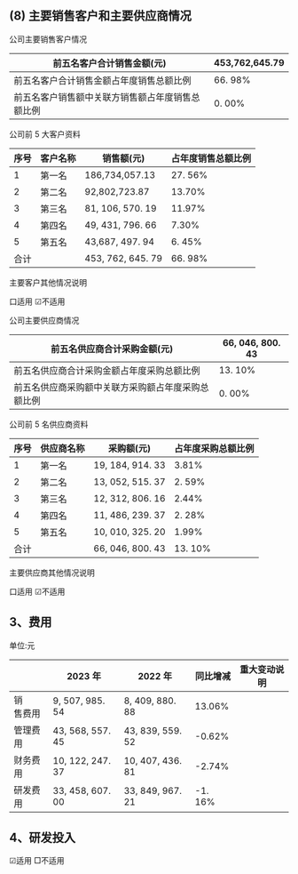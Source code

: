 ## (8) 主要销售客户和主要供应商情况

公司主要销售客户情况

| 前五名客户合计销售金额(元)           | 453,762,645.79 |
|--------------------------|----------------|
| 前五名客户合计销售金额占年度销售总额比例     | 66. 98%        |
| 前五名客户销售额中关联方销售额占年度销售总额比例 | 0. 00%         |

公司前 5 大客户资料

| 序号 | 客户名称 | 销售额(元)            | 占年度销售总额比例 |
|----|------|-------------------|-----------|
| 1  | 第一名  | 186,734,057.13    | 27. 56%   |
| 2  | 第二名  | 92,802,723.87     | 13.70%    |
| 3  | 第三名  | 81, 106, 570. 19  | 11.97%    |
| 4  | 第四名  | 49, 431, 796. 66  | 7.30%     |
| 5  | 第五名  | 43,687, 497. 94   | 6. 45%    |
| 合计 |      | 453, 762, 645. 79 | 66. 98%   |

主要客户其他情况说明

口适用 ☑不适用

公司主要供应商情况

| 前五名供应商合计采购金额(元)           | 66, 046, 800. 43 |
|---------------------------|------------------|
| 前五名供应商合计采购金额占年度采购总额比例     | 13. 10%          |
| 前五名供应商采购额中关联方采购额占年度采购总额比例 | 0. 00%           |

公司前 5 名供应商资料

| 序号 | 供应商名称 | 采购额(元)           | 占年度采购总额比例 |
|----|-------|------------------|-----------|
| 1  | 第一名   | 19, 184, 914. 33 | 3.81%     |
| 2  | 第二名   | 13, 052, 515. 37 | 2. 59%    |
| 3  | 第三名   | 12, 312, 806. 16 | 2.44%     |
| 4  | 第四名   | 11, 486, 239. 37 | 2. 28%    |
| 5  | 第五名   | 10, 010, 325. 20 | 1.99%     |
| 合计 |       | 66, 046, 800. 43 | 13. 10%   |

主要供应商其他情况说明

口适用 ☑不适用

## 3、费用

单位:元

|          | 2023 年           | 2022 年           | 同比增减    | 重大变动说明 |
|----------|------------------|------------------|---------|--------|
| 销<br>售费用 | 9, 507, 985. 54  | 8, 409, 880. 88  | 13.06%  |        |
| 管理费用     | 43, 568, 557. 45 | 43, 839, 559. 52 | -0.62%  |        |
| 财务费用     | 10, 122, 247. 37 | 10, 407, 436. 81 | -2.74%  |        |
| 研发费用     | 33, 458, 607. 00 | 33, 849, 967. 21 | -1. 16% |        |

## 4、研发投入

☑适用 □不适用